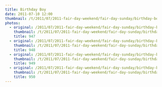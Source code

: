 ```yaml
---
title: Birthday Boy
date: 2011-07-10 12:00
thumbnail: /t/2011/07/2011-fair-day-weekend/fair-day-sunday/birthday-boy/947.jpg
photos:
  - original: /2011/07/2011-fair-day-weekend/fair-day-sunday/birthday-boy/947.jpg
    thumbnail: /t/2011/07/2011-fair-day-weekend/fair-day-sunday/birthday-boy/947.jpg
    title: 947
  - original: /2011/07/2011-fair-day-weekend/fair-day-sunday/birthday-boy/948.jpg
    thumbnail: /t/2011/07/2011-fair-day-weekend/fair-day-sunday/birthday-boy/948.jpg
    title: 948
  - original: /2011/07/2011-fair-day-weekend/fair-day-sunday/birthday-boy/949.jpg
    thumbnail: /t/2011/07/2011-fair-day-weekend/fair-day-sunday/birthday-boy/949.jpg
    title: 949
  - original: /2011/07/2011-fair-day-weekend/fair-day-sunday/birthday-boy/950.jpg
    thumbnail: /t/2011/07/2011-fair-day-weekend/fair-day-sunday/birthday-boy/950.jpg
    title: 950
---
```

